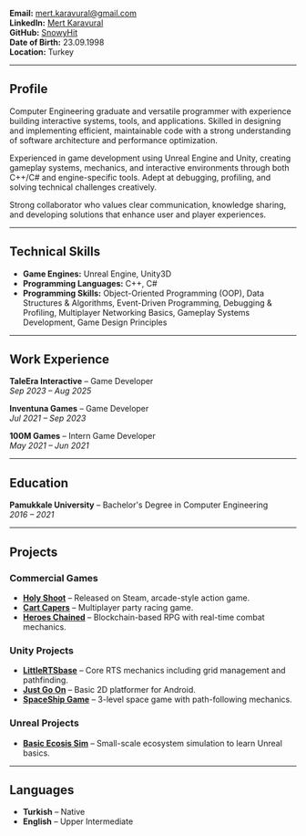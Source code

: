 **Email:** mert.karavural@gmail.com  
**LinkedIn:** [Mert Karavural](https://www.linkedin.com/in/mert-karavural-0ba823206/)  
**GitHub:** [SnowyHit](https://github.com/SnowyHit)  
**Date of Birth:** 23.09.1998  
**Location:** Turkey  

---

## Profile
Computer Engineering graduate and versatile programmer with experience building interactive systems, tools, and applications. Skilled in designing and implementing efficient, maintainable code with a strong understanding of software architecture and performance optimization.

Experienced in game development using Unreal Engine and Unity, creating gameplay systems, mechanics, and interactive environments through both C++/C# and engine-specific tools. Adept at debugging, profiling, and solving technical challenges creatively.

Strong collaborator who values clear communication, knowledge sharing, and developing solutions that enhance user and player experiences.

---

## Technical Skills
- **Game Engines:** Unreal Engine, Unity3D  
- **Programming Languages:** C++, C#  
- **Programming Skills:** Object-Oriented Programming (OOP), Data Structures & Algorithms, Event-Driven Programming, Debugging & Profiling, Multiplayer Networking Basics, Gameplay Systems Development, Game Design Principles

---

## Work Experience
**TaleEra Interactive** – Game Developer  
*Sep 2023 – Aug 2025*  

**Inventuna Games** – Game Developer  
*Jul 2021 – Sep 2023*  

**100M Games** – Intern Game Developer  
*May 2021 – Jun 2021*  

---

## Education
**Pamukkale University** – Bachelor's Degree in Computer Engineering  
*2016 – 2021*  

---

## Projects

### Commercial Games
- [**Holy Shoot**](https://store.steampowered.com/app/2881660/Holy_Shoot/) – Released on Steam, arcade-style action game.  
- [**Cart Capers**](https://store.steampowered.com/app/3582170/Cart_Capers/) – Multiplayer party racing game.  
- [**Heroes Chained**](https://heroeschained.com/) – Blockchain-based RPG with real-time combat mechanics.

### Unity Projects
- [**LittleRTSbase**](https://github.com/SnowyHit/LittleRTS) – Core RTS mechanics including grid management and pathfinding.  
- [**Just Go On**](https://github.com/SnowyHit/Just-Go-On) – Basic 2D platformer for Android.  
- [**SpaceShip Game**](https://github.com/SnowyHit/SpaceShip) – 3-level space game with path-following mechanics.

### Unreal Projects
- [**Basic Ecosis Sim**](https://github.com/SnowyHit/EcosisSim) – Small-scale ecosystem simulation to learn Unreal basics.

---

## Languages
- **Turkish** – Native  
- **English** – Upper Intermediate  

